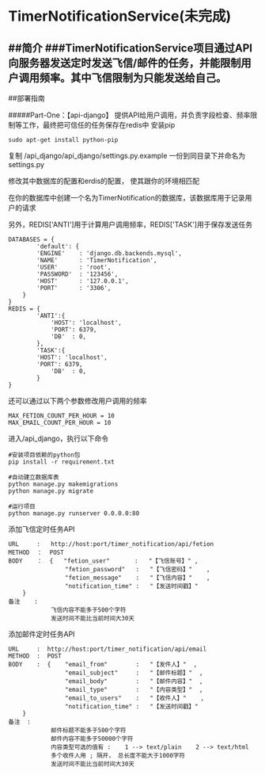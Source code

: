 # TimerNotificationService(未完成)

##简介
###TimerNotificationService项目通过API向服务器发送定时发送飞信/邮件的任务，并能限制用户调用频率。其中飞信限制为只能发送给自己。
---

##部署指南

#####Part-One：【api-django】 提供API给用户调用，并负责字段检查、频率限制等工作，最终把可信任的任务保存在redis中
安装pip
```	
sudo apt-get install python-pip
```
复制 /api_django/api_django/settings.py.example 一份到同目录下并命名为 settings.py

修改其中数据库的配置和erdis的配置， 使其跟你的环境相匹配

在你的数据库中创建一个名为TimerNotification的数据库，该数据库用于记录用户的请求

另外，REDIS['ANTI']用于计算用户调用频率，REDIS['TASK']用于保存发送任务
```    
DATABASES = {
    	'default': {
		'ENGINE'	: 'django.db.backends.mysql',
		'NAME'		: 'TimerNotification',
		'USER'		: 'root',
		'PASSWORD'	: '123456',
		'HOST'		: '127.0.0.1',
		'PORT'		: '3306',
	}
}
REDIS = {
       	'ANTI':{
	       	'HOST': 'localhost',
	       	'PORT': 6379,
	       	'DB'  : 0,
        },	
    	'TASK':{
	   	'HOST': 'localhost',
	   	'PORT': 6379,
	    	'DB'  : 0,
        }	
}
```
还可以通过以下两个参数修改用户调用的频率
```
MAX_FETION_COUNT_PER_HOUR = 10  
MAX_EMAIL_COUNT_PER_HOUR = 10
```
进入/api_django，执行以下命令
```
#安装项目依赖的python包
pip install -r requirement.txt
    
#自动建立数据库表
python manage.py makemigrations
python manage.py migrate
   
#运行项目
python manage.py runserver 0.0.0.0:80
```
添加飞信定时任务API
```  
URL     :   http://host:port/timer_notification/api/fetion
METHOD  ：  POST
BODY    ：  {   "fetion_user"       :   "【飞信账号】"	, 
                "fetion_password"   :   "【飞信密码】"	,  
                "fetion_message"    :  	"【飞信内容】"	,     
                "notification_time" :   "【发送时间戳】"
	}
备注    :   	
			飞信内容不能多于500个字符
			发送时间不能比当前时间大30天
```

添加邮件定时任务API
```   
URL     :  http://host:port/timer_notification/api/email
METHOD  :  POST
BODY    :  {    "email_from"        :   "【发件人】"  ,                                          
                "email_subject"     :   "【邮件标题】"  ,                                                     
                "email_body"        :   "【邮件内容】"  ,                                                     
                "email_type"        :   "【内容类型】"  ,                                       
                "email_to_users"    :   "【收件人】"    ,                                                 
                "notification_time" :   "【发送时间戳】"
	}
备注	:   	
			邮件标题不能多于500个字符
			邮件内容不能多于50000个字符
			内容类型可选的值有 :    1 --> text/plain    2 --> text/html
			多个收件人用 ; 隔开， 总长度不能大于1000字符
			发送时间不能比当前时间大30天
```
